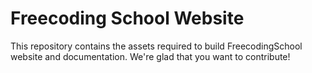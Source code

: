 # Freecoding School Website

This repository contains the assets required to build FreecodingSchool website and documentation. We're glad that you want to contribute!
